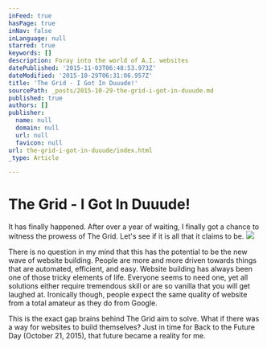 ```yaml
---
inFeed: true
hasPage: true
inNav: false
inLanguage: null
starred: true
keywords: []
description: Foray into the world of A.I. websites
datePublished: '2015-11-03T06:48:53.973Z'
dateModified: '2015-10-29T06:31:06.957Z'
title: 'The Grid - I Got In Duuude!'
sourcePath: _posts/2015-10-29-the-grid-i-got-in-duuude.md
published: true
authors: []
publisher:
  name: null
  domain: null
  url: null
  favicon: null
url: the-grid-i-got-in-duuude/index.html
_type: Article

---
```

# The Grid - I Got In Duuude!

It has finally happened. After over a year of waiting, I finally got a chance to witness the prowess of The Grid. Let's see if it is all that it claims to be. ![](https://the-grid-user-content.s3-us-west-2.amazonaws.com/aa7812ae-e65f-426f-a447-f3bf2f778e18.PNG)

There is no question in my mind that this has the potential to be the new wave of website building. People are more and more driven towards things that are automated, efficient, and easy. Website building has always been one of those tricky elements of life. Everyone seems to need one, yet all solutions either require tremendous skill or are so vanilla that you will get laughed at. Ironically though, people expect the same quality of website from a total amateur as they do from Google. 

This is the exact gap brains behind The Grid aim to solve. What if there was a way for websites to build themselves? Just in time for Back to the Future Day (October 21, 2015), that future became a reality for me.